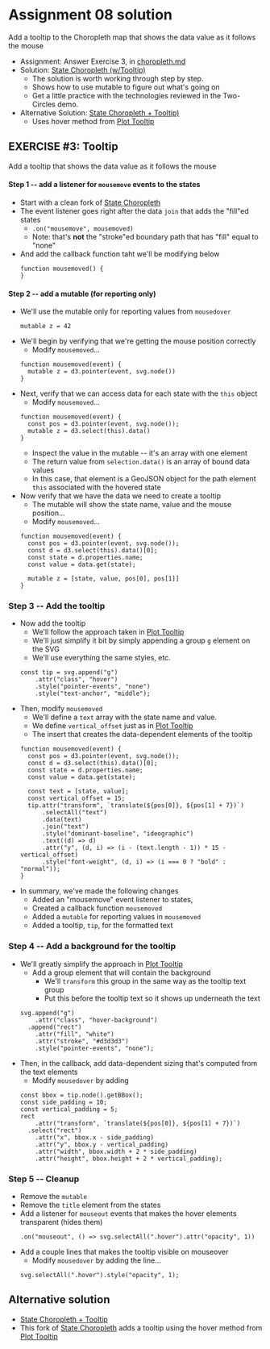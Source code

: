 
# Assignment 08 solution

Add a tooltip to the Choropleth map that shows the data value as it follows the mouse

* Assignment: Answer Exercise 3, in [choropleth.md](./choropleth.md)
* Solution: [State Choropleth (w/Tooltip)](https://observablehq.com/d/a86a048022e9fe27)
  * The solution is worth working through step by step.
  * Shows how to use mutable to figure out what's going on
  * Get a little practice with the technologies reviewed in the Two-Circles demo.
* Alternative Solution: [State Choropleth + Tooltip)](https://observablehq.com/d/fa196553146ee703)
  * Uses hover method from [Plot Tooltip](https://observablehq.com/@mkfreeman/plot-tooltip)

## EXERCISE #3: Tooltip

Add a tooltip that shows the data value as it follows the mouse

#### Step 1 -- add a listener for `mousemove` events to the states

* Start with a clean fork of [State Choropleth](https://observablehq.com/@d3/state-choropleth)
* The event listener goes right after the data `join` that adds the "fill"ed states
  * `.on("mousemove", mousemoved)`
  * Note: that's **not** the "stroke"ed boundary path that has "fill" equal to "none"
* And add the callback function taht we'll be modifying below
  ```
  function mousemoved() {
  }
  ```

#### Step 2 -- add a mutable (for reporting only)

* We'll use the mutable only for reporting values from `mousedover`
  ```
  mutable z = 42
  ```
* We'll begin by verifying that we're getting the mouse position correctly
  * Modify `mousemoved`...
  ```
  function mousemoved(event) {
    mutable z = d3.pointer(event, svg.node())
  }
  ```
* Next, verify that we can access data for each state with the `this` object
  * Modify `mousemoved`...
  ```
  function mousemoved(event) {
    const pos = d3.pointer(event, svg.node());
    mutable z = d3.select(this).data()
  }
  ```
  * Inspect the value in the mutable -- it's an array with one element
  * The return value from `selection.data()` is an array of bound data values
  * In this case, that element is a GeoJSON object for the path element `this` associated with the hovered state
* Now verify that we have the data we need to create a tooltip
  * The mutable will show the state name, value and the mouse position...
  * Modify `mousemoved`...
  ```
  function mousemoved(event) {
    const pos = d3.pointer(event, svg.node());
    const d = d3.select(this).data()[0];
    const state = d.properties.name;
    const value = data.get(state);

    mutable z = [state, value, pos[0], pos[1]]
  }
  ```

### Step 3 -- Add the tooltip

* Now add the tooltip
  * We'll follow the approach taken in [Plot Tooltip](https://observablehq.com/@mkfreeman/plot-tooltip)
  * We'll just simplify it bit by simply appending a group `g` element on the SVG
  * We'll use everything the same styles, etc.
  ```
  const tip = svg.append("g")
      .attr("class", "hover")
      .style("pointer-events", "none")
      .style("text-anchor", "middle");
  ```
* Then, modify `mousemoved`
  * We'll define a `text` array with the state name and value.
  * We define `vertical_offset` just as in [Plot Tooltip](https://observablehq.com/@mkfreeman/plot-tooltip)
  * The insert that creates the data-dependent elements of the tooltip
  ```
  function mousemoved(event) {
    const pos = d3.pointer(event, svg.node());
    const d = d3.select(this).data()[0];
    const state = d.properties.name;
    const value = data.get(state);

    const text = [state, value];
    const vertical_offset = 15;
    tip.attr("transform", `translate(${pos[0]}, ${pos[1] + 7})`)
        .selectAll("text")
        .data(text)
        .join("text")
        .style("dominant-baseline", "ideographic")
        .text((d) => d)
        .attr("y", (d, i) => (i - (text.length - 1)) * 15 - vertical_offset)
        .style("font-weight", (d, i) => (i === 0 ? "bold" : "normal"));
  }
  ```
* In summary, we've made the following changes
  * Added an "mousemove" event listener to states,
  * Created a callback function `mousemoved`
  * Added a `mutable` for reporting values in `mousemoved`
  * Added a tooltip, `tip`, for the formatted text

### Step 4 -- Add a background for the tooltip

* We'll greatly simplify the approach in [Plot Tooltip](https://observablehq.com/@mkfreeman/plot-tooltip)
  * Add a group element that will contain the background
    * We'll `transform` this group in the same way as the tooltip text group
    * Put this before the tooltip text so it shows up underneath the text
  ```
  svg.append("g")
      .attr("class", "hover-background")
    .append("rect")
      .attr("fill", "white")
      .attr("stroke", "#d3d3d3")
      .style("pointer-events", "none");
  ```
* Then, in the callback, add data-dependent sizing that's computed from the text elements
  * Modify `mousedover` by adding
  ```
  const bbox = tip.node().getBBox();
  const side_padding = 10;
  const vertical_padding = 5;
  rect
      .attr("transform", `translate(${pos[0]}, ${pos[1] + 7})`)
    .select("rect")
      .attr("x", bbox.x - side_padding)
      .attr("y", bbox.y - vertical_padding)
      .attr("width", bbox.width + 2 * side_padding)
      .attr("height", bbox.height + 2 * vertical_padding);
  ```

### Step 5 -- Cleanup

* Remove the `mutable`
* Remove the `title` element from the states
* Add a listener for `mouseout` events that makes the hover elements transparent (hides them)
  ```
  .on("mouseout", () => svg.selectAll(".hover").attr("opacity", 1))
  ```
* Add a couple lines that makes the tooltip visible on mouseover
  * Modify `mousedover` by adding the line...
  ```
  svg.selectAll(".hover").style("opacity", 1);
  ```

## Alternative solution

* [State Choropleth + Tooltip](https://observablehq.com/d/fa196553146ee703)
* This fork of [State Choropleth](https://observablehq.com/@d3/state-choropleth) adds a tooltip using the hover method from [Plot Tooltip](https://observablehq.com/@mkfreeman/plot-tooltip)
